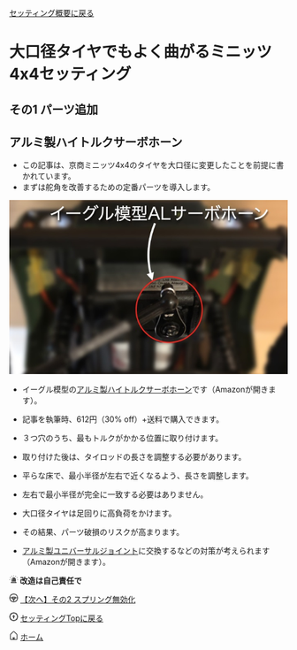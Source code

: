 [セッティング概要に戻る](/steering_settings)

# 大口径タイヤでもよく曲がるミニッツ4x4セッティング
## その1 パーツ追加
## アルミ製ハイトルクサーボホーン

- この記事は、京商ミニッツ4x4のタイヤを大口径に変更したことを前提に書かれています。
- まずは舵角を改善するための定番パーツを導入します。

![イーグル模型アルミ製ハイトルクサーボホーン](/steering_settings/servo_horn/AL_HT_servo_horn.jpg "イーグル模型アルミ製ハイトルクサーボホーン")

- イーグル模型の[アルミ製ハイトルクサーボホーン](https://www.amazon.co.jp/gp/product/B098JQMLYK/ref=ppx_yo_dt_b_asin_title_o08_s00?ie=UTF8&amp;psc=1&_encoding=UTF8&tag=popcosme-22&linkCode=ur2&linkId=0935516457bc8d6f8d38a64c04a93254&camp=247&creative=1211)です（Amazonが開きます）。
- 記事を執筆時、612円（30% off）+送料で購入できます。
- ３つ穴のうち、最もトルクがかかる位置に取り付けます。
- 取り付けた後は、タイロッドの長さを調整する必要があります。
- 平らな床で、最小半径が左右で近くなるよう、長さを調整します。
- 左右で最小半径が完全に一致する必要はありません。

- 大口径タイヤは足回りに高負荷をかけます。
- その結果、パーツ破損のリスクが高まります。
- [アルミ製ユニバーサルジョイント](https://www.amazon.co.jp/gp/product/B0BTHB4CYV/ref=ppx_yo_dt_b_asin_title_o01_s00?ie=UTF8&amp;psc=1&_encoding=UTF8&tag=popcosme-22&linkCode=ur2&linkId=3c239cdc2d78dfa2bb3047337e268b05&camp=247&creative=1211)に交換するなどの対策が考えられます（Amazonが開きます）。

<p><img src="/icon/warn.png" /><strong> 改造は自己責任で</strong></p>

[![【次へ】その2 スプリング無効化](/icon/steer.png)](/steering_settings/spring_invalidation) [【次へ】その2 スプリング無効化](/steering_settings/spring_invalidation)

[![セッティングTopに戻る](/icon/top.png)](/steering_settings) [セッティングTopに戻る](/steering_settings)

[![ホーム](/icon/home.png)](/) [ホーム](/)

